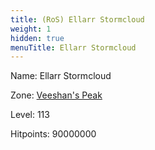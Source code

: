 ```yaml
---
title: (RoS) Ellarr Stormcloud
weight: 1
hidden: true
menuTitle: Ellarr Stormcloud
---
```


Name: Ellarr Stormcloud


Zone: [Veeshan's Peak](/en/ros/exploration/veeshans_peak)

Level: 113

Hitpoints: 90000000